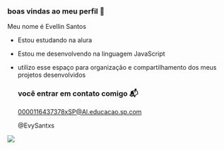 ### boas vindas ao meu perfil 💖

Meu nome é Evellin Santos

- Estou estudando na alura
- Estou me desenvolvendo na linguagem JavaScript
- utilizo esse espaço para organização e compartilhamento dos meus projetos desenvolvidos

  ### você entrar em contato comigo 📬

  0000116437378xSP@Al.educacao.sp.com

  @EvySantxs

![](https://media1.tenor.com/m/K4XT3oqu3uYAAAAd/naruto-naruto-shippuden.gif)
  
